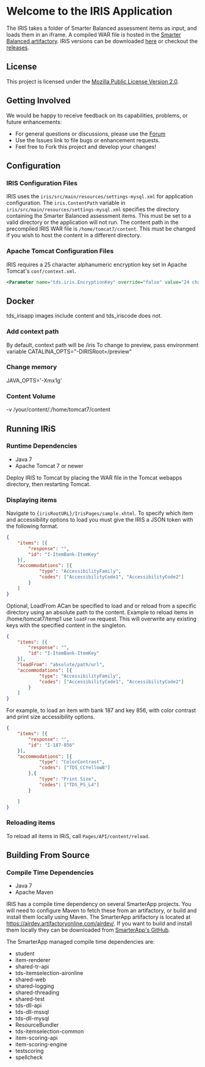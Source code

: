 # Welcome to the IRIS Application
The IRIS takes a folder of Smarter Balanced assessment items as input, and loads them in an iframe.
A compiled WAR file is hosted in the [Smarter Balanced artifactory](https://airdev.artifactoryonline.com/airdev).
IRiS versions can be downloaded [here](https://airdev.artifactoryonline.com/airdev/libs-releases-local/org/opentestsystem/delivery/iris/) or checkout the [releases](https://github.com/SmarterApp/TDS_IRIS/releases).

## License
This project is licensed under the [Mozilla Public License Version 2.0](https://www.mozilla.org/en-US/MPL/2.0/).

## Getting Involved
We would be happy to receive feedback on its capabilities, problems, or future enhancements:
* For general questions or discussions, please use the [Forum](http://forum.opentestsystem.org/viewforum.php?f=9)
* Use the Issues link to file bugs or enhancement requests.
* Feel free to Fork this project and develop your changes!

## Configuration
### IRIS Configuration Files
IRIS uses the `iris/src/main/resources/settings-mysql.xml` for application configuration.
The `iris.ContentPath` variable in `iris/src/main/resources/settings-mysql.xml` specifies the directory containing the Smarter Balanced assessment items.
This must be set to a valid directory or the application will not run.
The content path in the precompiled IRIS WAR file is `/home/tomcat7/content`.
This must be changed if you wish to host the content in a different directory.

### Apache Tomcat Configuration Files
IRIS requires a 25 character alphanumeric encryption key set in Apache Tomcat's `conf/context.xml`.
```xml
<Parameter name="tds.iris.EncryptionKey" override="false" value="24 characters alphanumeric Encryption key" />
```

## Docker
tds_irisapp images include content and tds_iriscode does not. 

### Add context path
By default, context path will be /iris
To change to preview, pass environment variable CATALINA_OPTS="-DIRISRoot=/preview"

### Change memory 
JAVA_OPTS='-Xmx1g' 

### Content Volume
-v /your/content/:/home/tomcat7/content

## Running IRiS
### Runtime Dependencies
* Java 7
* Apache Tomcat 7 or newer

Deploy IRIS to Tomcat by placing the WAR file in the Tomcat webapps directory, then restarting Tomcat.

### Displaying items
Navigate to `{irisRootURL}/IrisPages/sample.xhtml`.
To specify which item and accessibility options to load you must give the IRIS a JSON token with the following format.
```JSON
{
    "items": [{
        "response": "",
        "id": "I-ItemBank-ItemKey"
    }],
    "accommodations": [{
            "type": "AccessibilityFamily",
            "codes": ["AccessibilityCode1", "AccessibilityCode2"]
        }
    ]
}
```

Optional, LoadFrom
ACan be specified to load and or reload from a specific directory using an absolute path to the content. Example to reload items in /home/tomcat7/temp1 use `loadFrom` request. This will overwrite any existing keys with the specified content in the singleton.
```JSON
{
    "items": [{
        "response": "",
        "id": "I-ItemBank-ItemKey"
    }],
    "loadFrom": "absolute/path/url",
    "accommodations": [{
            "type": "AccessibilityFamily",
            "codes": ["AccessibilityCode1", "AccessibilityCode2"]
        }
    ]
}
```

For example, to load an item with bank 187 and key 856, with color contrast and print size accessibility options.
```JSON
{
    "items": [{
        "response": "",
        "id": "I-187-856"
    }],
    "accommodations": [{
            "type": "ColorContrast",
            "codes": ["TDS_CCYellowB"]
        },{
            "type": "Print Size",
            "codes": ["TDS_PS_L4"]
        }

    ]
}
```

### Reloading items

To reload all items in IRiS, call `Pages/API/content/reload`.

## Building From Source
### Compile Time Dependencies
* Java 7
* Apache Maven


IRIS has a compile time dependency on several SmarterApp projects.
You will need to configure Maven to fetch these from an artifactory, or build and install them locally using Maven.
The SmarterApp artifactory is located at https://airdev.artifactoryonline.com/airdev/.
If you want to build and install them locally they can be downloaded from [SmarterApp's GitHub](https://github.com/SmarterApp).

The SmarterApp managed compile time dependencies are:
* student
* item-renderer
* shared-tr-api
* tds-itemselection-aironline
* shared-web
* shared-logging
* shared-threading
* shared-test
* tds-dll-api
* tds-dll-mssql
* tds-dll-mysql
* ResourceBundler
* tds-itemselection-common
* item-scoring-api
* item-scoring-engine
* testscoring
* spellcheck